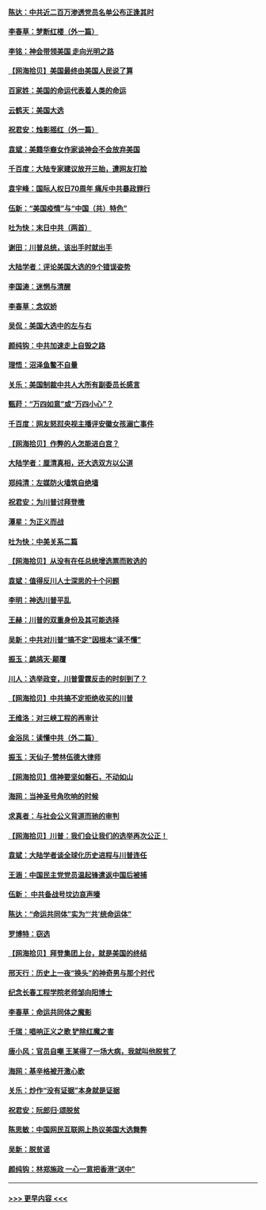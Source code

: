 #### [陈达：中共近二百万渗透党员名单公布正逢其时](../pages/nsc993/n12620870.md?t=12151351) 
#### [李春草：梦断红楼（外一篇）](../pages/nsc993/n12619122.md?t=12151351) 
#### [李铭：神会带领美国 走向光明之路](../pages/nsc993/n12618584.md?t=12151351) 
#### [【网海拾贝】美国最终由美国人民说了算](../pages/nsc993/n12617255.md?t=12151351) 
#### [百家姓：美国的命运代表着人类的命运](../pages/nsc993/n12615838.md?t=12151351) 
#### [云鹤天：美国大选](../pages/nsc993/n12615994.md?t=12151351) 
#### [祝君安：烛影摇红（外一篇）](../pages/nsc993/n12615975.md?t=12151351) 
#### [袁斌：美籍华裔女作家谈神会不会放弃美国](../pages/nsc993/n12615263.md?t=12151351) 
#### [千百度：大陆专家建议放开三胎，遭网友打脸](../pages/nsc993/n12614456.md?t=12151351) 
#### [袁宇峰：国际人权日70周年 痛斥中共暴政罪行](../pages/nsc993/n12611965.md?t=12151351) 
#### [伍新：“美国疫情”与“中国（共）特色”](../pages/nsc993/n12611463.md?t=12151351) 
#### [吐为快：末日中共（两首）](../pages/nsc993/n12611461.md?t=12151351) 
#### [谢田：川普总统，该出手时就出手](../pages/nsc993/n12610905.md?t=12151351) 
#### [大陆学者：评论美国大选的9个错误姿势](../pages/nsc993/n12609586.md?t=12151351) 
#### [李国涛：迷惘与清醒](../pages/nsc993/n12607532.md?t=12151351) 
#### [李春草：念奴娇](../pages/nsc993/n12607083.md?t=12151351) 
#### [吴侃：美国大选中的左与右](../pages/nsc993/n12607054.md?t=12151351) 
#### [颜纯钩：中共加速走上自毁之路](../pages/nsc993/n12606473.md?t=12151351) 
#### [理悟：沼泽鱼鳖不自量](../pages/nsc993/n12606454.md?t=12151351) 
#### [关乐：美国制裁中共人大所有副委员长感言](../pages/nsc993/n12606442.md?t=12151351) 
#### [甄莳：“万四如意”或“万四小心”？](../pages/nsc993/n12606091.md?t=12151351) 
#### [千百度：网友怒怼央视主播评安徽女孩溺亡事件](../pages/nsc993/n12605370.md?t=12151351) 
#### [【网海拾贝】作弊的人怎能进白宫？](../pages/nsc993/n12603546.md?t=12151351) 
#### [大陆学者：厘清真相，还大选双方以公道](../pages/nsc993/n12603475.md?t=12151351) 
#### [郑纯清：左媒防火墙筑自绝墙](../pages/nsc993/n12602226.md?t=12151351) 
#### [祝君安：为川普讨拜登檄](../pages/nsc993/n12602199.md?t=12151351) 
#### [潭星：为正义而战](../pages/nsc993/n12600926.md?t=12151351) 
#### [吐为快：中美关系二篇](../pages/nsc993/n12600908.md?t=12151351) 
#### [【网海拾贝】从没有在任总统增选票而败选的](../pages/nsc993/n12600435.md?t=12151351) 
#### [袁斌：值得反川人士深思的十个问题](../pages/nsc993/n12600332.md?t=12151351) 
#### [李明：神选川普平乱](../pages/nsc993/n12599751.md?t=12151351) 
#### [王赫：川普的双重身份及其可能选择](../pages/nsc993/n12599723.md?t=12151351) 
#### [吴新：中共对川普“搞不定”因根本“读不懂”](../pages/nsc993/n12599502.md?t=12151351) 
#### [振玉：鹧鸪天‧颠覆](../pages/nsc993/n12599494.md?t=12151351) 
#### [川人：选举政变，川普雷霆反击的时刻到了？](../pages/nsc993/n12599291.md?t=12151351) 
#### [【网海拾贝】中共搞不定拒绝收买的川普](../pages/nsc993/n12598955.md?t=12151351) 
#### [王维洛：对三峡工程的再审计](../pages/nsc993/n12598436.md?t=12151351) 
#### [金浴凤：读懂中共（外二篇）](../pages/nsc993/n12597943.md?t=12151351) 
#### [振玉：天仙子‧赞林伍德大律师](../pages/nsc993/n12597929.md?t=12151351) 
#### [【网海拾贝】信神要坚如磐石，不动如山](../pages/nsc993/n12597901.md?t=12151351) 
#### [海网：当神圣号角吹响的时候](../pages/nsc993/n12595891.md?t=12151351) 
#### [求真者：与社会公义背道而驰的审判](../pages/nsc993/n12595868.md?t=12151351) 
#### [【网海拾贝】川普：我们会让我们的选举再次公正！](../pages/nsc993/n12594930.md?t=12151351) 
#### [袁斌：大陆学者谈全球化历史进程与川普连任](../pages/nsc993/n12594690.md?t=12151351) 
#### [王涵：中国民主党党员温起锋遣返中国后被捕](../pages/nsc993/n12594540.md?t=12151351) 
#### [伍新： 中共备战号坟边哀声嚎](../pages/nsc993/n12593086.md?t=12151351) 
#### [陈达：“命运共同体”实为“‘共’统命运体”](../pages/nsc993/n12590865.md?t=12151351) 
#### [罗博特：窃选](../pages/nsc993/n12590619.md?t=12151351) 
#### [【网海拾贝】拜登集团上台，就是美国的终结](../pages/nsc993/n12589725.md?t=12151351) 
#### [邢天行：历史上一夜“换头”的神奇男与那个时代](../pages/nsc993/n12589424.md?t=12151351) 
#### [纪念长春工程学院老师邹向阳博士](../pages/nsc993/n12585390.md?t=12151351) 
#### [李春草：命运共同体之魔影](../pages/nsc993/n12585026.md?t=12151351) 
#### [千瑞：唱响正义之歌 铲除红魔之害](../pages/nsc993/n12585002.md?t=12151351) 
#### [唐小风：官员自嘲 王某得了一场大病，我就叫他脱贫了](../pages/nsc993/n12584981.md?t=12151351) 
#### [海网：基辛格被开激心歌](../pages/nsc993/n12584946.md?t=12151351) 
#### [关乐：炒作“没有证据”本身就是证据](../pages/nsc993/n12583146.md?t=12151351) 
#### [祝君安：阮郎归‧颂脱贫](../pages/nsc993/n12583119.md?t=12151351) 
#### [陈思敏：中国网民互联网上热议美国大选舞弊](../pages/nsc993/n12582845.md?t=12151351) 
#### [吴新：脱贫谣](../pages/nsc993/n12580839.md?t=12151351) 
#### [颜纯钩：林郑施政 一心一意把香港“送中”](../pages/nsc993/n12580805.md?t=12151351) 

----
#### [ >>> 更早内容 <<< ](../indexes/nsc993-earlier.md)
